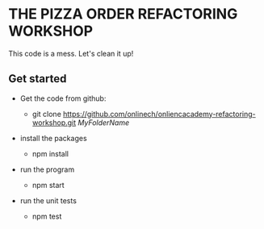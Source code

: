 THE PIZZA ORDER REFACTORING WORKSHOP
====================================

This code is a mess. Let's clean it up!


Get started
-----------

* Get the code from github:
  * git clone https://github.com/onlinech/onliencacademy-refactoring-workshop.git *MyFolderName*

* install the packages
  * npm install

* run the program
  * npm start

* run the unit tests
  * npm test
  